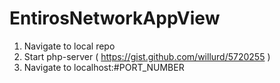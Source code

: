 # EntirosNetworkAppView

1. Navigate to local repo
2. Start php-server ( https://gist.github.com/willurd/5720255 )
3. Navigate to localhost:#PORT_NUMBER

